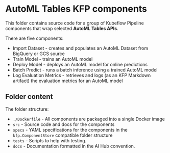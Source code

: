 # AutoML Tables KFP components

This folder contains source code for a group of Kubeflow Pipeline components that wrap selected **AutoML Tables APIs**.

There are five components:
- Import Dataset - creates and populates an AutoML Dataset from BigQuery or GCS source
- Train Model - trains an AutoML model
- Deploy Model - deploys an AutoML model for online predictions
- Batch Predict - runs a batch inference using a trained AutoML model
- Log Evaluation Metrics - retrieves and logs (as an KFP Markdown artifact) the  evaluation metrics for an AutoML model



## Folder content

The folder structure:
- `./Dockerfile` - All components are packaged into a single Docker image
- `src` - Source code and docs for the components
- `specs` - YAML specifications for the components in the `kfp.ComponentStore` compatible folder structure
- `tests` - Scripts to help with testing.
- `docs` - Documentation formatted in the AI Hub convention.
